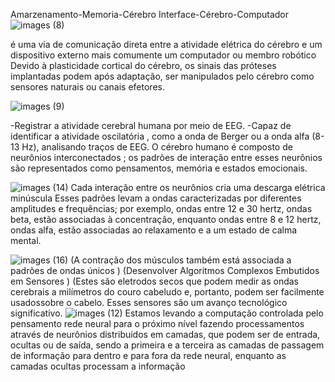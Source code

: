 Amarzenamento-Memoria-Cérebro 
Interface-Cérebro-Computador
![images (8)](https://user-images.githubusercontent.com/62495617/181656097-f81c968b-d59a-491c-9509-3ec1e72dca0c.jpeg)

é uma via de comunicação direta entre a atividade elétrica do cérebro e um dispositivo externo
mais comumente um computador ou membro robótico
Devido à plasticidade cortical do cérebro, os sinais das próteses implantadas podem
após adaptação, ser manipulados pelo cérebro como sensores naturais ou canais efetores.

![images (9)](https://user-images.githubusercontent.com/62495617/181656477-6c3fd184-81c2-44be-8ec5-6a1e802c0bed.jpeg)

-Registrar a atividade cerebral humana por meio de EEG.
-Capaz de identificar a atividade oscilatória , como a onda de Berger ou a onda alfa (8-13 Hz), analisando traços de EEG.
O cérebro humano é composto de neurônios interconectados ; os padrões de interação entre esses neurônios são representados como pensamentos, memória e estados emocionais.

![images (14)](https://user-images.githubusercontent.com/62495617/181656741-e6f99d33-8ec0-49ed-b322-6c9506782821.jpeg)
Cada interação entre os neurônios cria uma descarga elétrica minúscula 
Esses padrões levam a ondas caracterizadas por diferentes amplitudes e frequências; 
por exemplo, ondas entre 12 e 30 hertz, ondas beta, estão associadas à concentração, 
enquanto ondas entre 8 e 12 hertz, ondas alfa, estão associadas ao relaxamento e a um estado de calma mental. 

![images (16)](https://user-images.githubusercontent.com/62495617/181656994-8df74689-c8ba-44f8-bdf9-6722e9a618cb.jpeg)
(A contração dos músculos também está associada a padrões de ondas únicos )
(Desenvolver Algoritmos Complexos Embutidos em Sensores )
(Estes são eletrodos secos que podem medir as ondas cerebrais a milímetros do couro cabeludo e, portanto, podem ser facilmente usados ​​sobre o cabelo.
Esses sensores são um avanço tecnológico significativo.
![images (12)](https://user-images.githubusercontent.com/62495617/181658908-f3899a0f-3495-4c2e-a5cf-53d46a340415.jpeg)
Estamos levando a computação controlada pelo pensamento rede neural para o próximo nível 
fazendo processamentos através de neurônios distribuídos em camadas, que podem ser de entrada, ocultas ou de saída, sendo a primeira e a terceira as camadas de passagem de informação para dentro e para fora da rede neural, enquanto as camadas ocultas processam a informação
